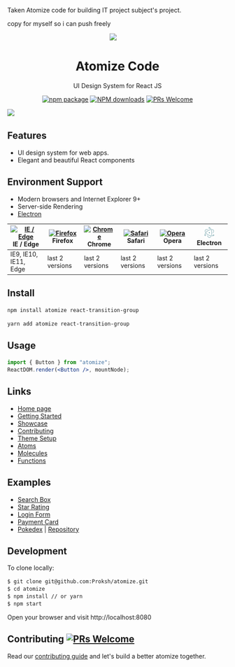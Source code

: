 Taken Atomize code for building IT project subject's project.

copy for myself so i can push freely

<p align="center">
  <a href="http://atomizecode.com">
    <img width="110px" style="margin-right: 20px" src="https://firebasestorage.googleapis.com/v0/b/pawan-dev.appspot.com/o/logo.svg?alt=media">
  </a>
</p>

<h1 align="center">Atomize Code</h1>

<div align="center">

UI Design System for React JS

[![npm package](https://img.shields.io/npm/v/atomize.svg?style=flat-square)](https://www.npmjs.org/package/atomize) [![NPM downloads](http://img.shields.io/npm/dm/atomize.svg?style=flat-square)](http://npmjs.com/atomize) [![PRs Welcome](https://img.shields.io/badge/PRs-welcome-brightgreen.svg?style=flat-square)](http://makeapullrequest.com)

</div>

[![](https://firebasestorage.googleapis.com/v0/b/pawan-dev.appspot.com/o/Screenshot%202019-07-19%20at%2011.16.03%20AM.png?alt=media)](http://atomizecode.com)

## Features

- UI design system for web apps.
- Elegant and beautiful React components

## Environment Support

- Modern browsers and Internet Explorer 9+
- Server-side Rendering
- [Electron](http://electron.atom.io/)

| [<img src="https://raw.githubusercontent.com/alrra/browser-logos/master/src/edge/edge_48x48.png" alt="IE / Edge" width="24px" height="24px" />](http://godban.github.io/browsers-support-badges/)</br>IE / Edge | [<img src="https://raw.githubusercontent.com/alrra/browser-logos/master/src/firefox/firefox_48x48.png" alt="Firefox" width="24px" height="24px" />](http://godban.github.io/browsers-support-badges/)</br>Firefox | [<img src="https://raw.githubusercontent.com/alrra/browser-logos/master/src/chrome/chrome_48x48.png" alt="Chrome" width="24px" height="24px" />](http://godban.github.io/browsers-support-badges/)</br>Chrome | [<img src="https://raw.githubusercontent.com/alrra/browser-logos/master/src/safari/safari_48x48.png" alt="Safari" width="24px" height="24px" />](http://godban.github.io/browsers-support-badges/)</br>Safari | [<img src="https://raw.githubusercontent.com/alrra/browser-logos/master/src/opera/opera_48x48.png" alt="Opera" width="24px" height="24px" />](http://godban.github.io/browsers-support-badges/)</br>Opera | [<img src="https://raw.githubusercontent.com/alrra/browser-logos/master/src/electron/electron_48x48.png" alt="Electron" width="24px" height="24px" />](http://godban.github.io/browsers-support-badges/)</br>Electron |
| --------------------------------------------------------------------------------------------------------------------------------------------------------------------------------------------------------------- | ----------------------------------------------------------------------------------------------------------------------------------------------------------------------------------------------------------------- | ------------------------------------------------------------------------------------------------------------------------------------------------------------------------------------------------------------- | ------------------------------------------------------------------------------------------------------------------------------------------------------------------------------------------------------------- | --------------------------------------------------------------------------------------------------------------------------------------------------------------------------------------------------------- | --------------------------------------------------------------------------------------------------------------------------------------------------------------------------------------------------------------------- |
| IE9, IE10, IE11, Edge                                                                                                                                                                                           | last 2 versions                                                                                                                                                                                                   | last 2 versions                                                                                                                                                                                               | last 2 versions                                                                                                                                                                                               | last 2 versions                                                                                                                                                                                           | last 2 versions                                                                                                                                                                                                       |

## Install

```bash
npm install atomize react-transition-group
```

```bash
yarn add atomize react-transition-group
```

## Usage

```jsx
import { Button } from "atomize";
ReactDOM.render(<Button />, mountNode);
```

## Links

- [Home page](http://atomizecode.com/)
- [Getting Started](https://atomizecode.com/docs/react/setup)
- [Showcase](https://atomizecode.com/docs/react/showcase)
- [Contributing](https://atomizecode.com/docs/react/contributing)
- [Theme Setup](https://atomizecode.com/docs/react/theme)
- [Atoms](https://atomizecode.com/docs/react/atoms)
- [Molecules](https://atomizecode.com/docs/react/molecules)
- [Functions](https://atomizecode.com/docs/react/functions)

## Examples

- [Search Box](https://codesandbox.io/s/search-box-0fc6c)
- [Star Rating](https://codesandbox.io/s/star-rating-64ex1)
- [Login Form](https://codesandbox.io/s/login-form-atomize-ezs4u)
- [Payment Card](https://codesandbox.io/s/payment-card-42b3c)
- [Pokedex](https://warpokex.ri7nz.now.sh/) | [Repository](https://github.com/ri7nz/Warpokex)

## Development

To clone locally:

```bash
$ git clone git@github.com:Proksh/atomize.git
$ cd atomize
$ npm install // or yarn
$ npm start
```

Open your browser and visit http://localhost:8080

## Contributing [![PRs Welcome](https://img.shields.io/badge/PRs-welcome-brightgreen.svg?style=flat-square)](http://makeapullrequest.com)

Read our [contributing guide](https://atomizecode.com/docs/react/contributing) and let's build a better atomize together.
